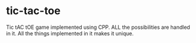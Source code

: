 # tic-tac-toe
Tic tAC tOE game implemented using CPP. ALL the possibilities are handled in it. All the things implemented in it makes it unique.

